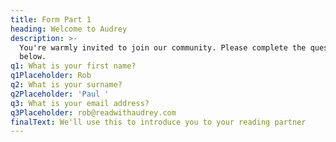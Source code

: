 ```yaml
---
title: Form Part 1
heading: Welcome to Audrey
description: >-
  You're warmly invited to join our community. Please complete the questions
  below.
q1: What is your first name?
q1Placeholder: Rob
q2: What is your surname?
q2Placeholder: 'Paul '
q3: What is your email address?
q3Placeholder: rob@readwithaudrey.com
finalText: We'll use this to introduce you to your reading partner
---
```


